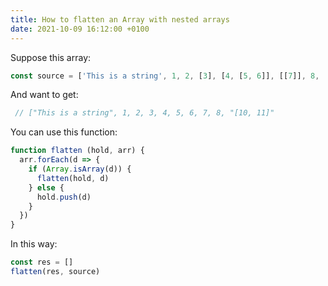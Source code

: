 ```yaml
---
title: How to flatten an Array with nested arrays
date: 2021-10-09 16:12:00 +0100
---
```




Suppose this array:

```js
const source = ['This is a string', 1, 2, [3], [4, [5, 6]], [[7]], 8, '[10, 11]']
```

And want to get:

```js
 // ["This is a string", 1, 2, 3, 4, 5, 6, 7, 8, "[10, 11]"
```

You can use this function:

```js
function flatten (hold, arr) {
  arr.forEach(d => {
    if (Array.isArray(d)) {
      flatten(hold, d)
    } else {
      hold.push(d)
    }
  })
}
```

In this way:

```js
const res = []
flatten(res, source)
```

